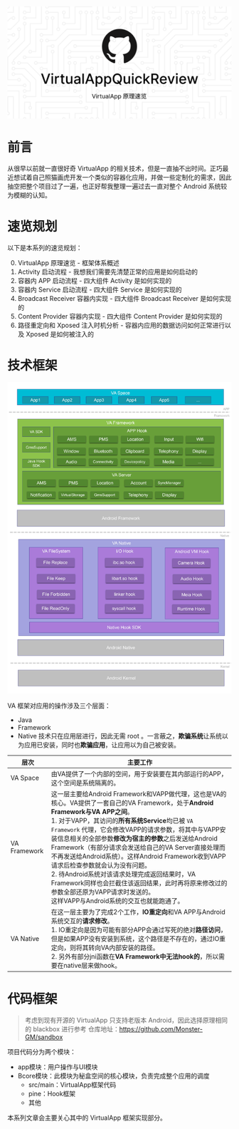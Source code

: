 
![](./img/框架体系/VirtualAppQuickReview.png)
# 前言

从很早以前就一直很好奇 VirtualApp 的相关技术，但是一直抽不出时间。正巧最近想试着自己照猫画虎开发一个类似的容器化应用，并做一些定制化的需求，因此抽空把整个项目过了一遍，也正好帮我整理一遍过去一直对整个 Android 系统较为模糊的认知。
# 速览规划

以下是本系列的速览规划：

0. VirtualApp 原理速览 - 框架体系概述
1. Activity 启动流程 - 我想我们需要先清楚正常的应用是如何启动的
2. 容器内 APP 启动流程 - 四大组件 Activity 是如何实现的
3. 容器内 Service 启动流程 - 四大组件 Service 是如何实现的
4. Broadcast Receiver 容器内实现 - 四大组件 Broadcast Receiver 是如何实现的
5. Content Provider 容器内实现 - 四大组件 Content Provider 是如何实现的
6. 路径重定向和 Xposed 注入时机分析 - 容器内应用的数据访问如何正常进行以及 Xposed 是如何被注入的

# 技术框架
 
![](./img/框架体系/vafram.png)

VA 框架对应用的操作涉及三个层面：
- Java 
- Framework
- Native
技术只在应用层进行，因此无需 root 。一言蔽之，**欺骗系统**让系统以为应用已安装，同时也**欺骗应用**，让应用以为自己被安装。

| 层次           | 主要工作                                                                                                                                                                                                                                                                                                                                                                                                                                    |
| ------------ | --------------------------------------------------------------------------------------------------------------------------------------------------------------------------------------------------------------------------------------------------------------------------------------------------------------------------------------------------------------------------------------------------------------------------------------- |
| VA Space     | 由VA提供了一个内部的空间，用于安装要在其内部运行的APP，这个空间是系统隔离的。                                                                                                                                                                                                                                                                                                                                                                                               |
| VA Framework | 这一层主要给Android Framework和VAPP做代理，这也是VA的核心。VA提供了一套自己的VA Framework，处于**Android Framework与VA APP之间**。  <br>1. 对于VAPP，其访问的**所有系统Service**均已被 `VA Framework` 代理，它会修改VAPP的请求参数，将其中与VAPP安装信息相关的全部参数**修改为宿主的参数**之后发送给Android Framework（有部分请求会发送给自己的VA Server直接处理而不再发送给Android系统）。这样Android Framework收到VAPP请求后检查参数就会认为没有问题。  <br>2. 待Android系统对该请求处理完成返回结果时，VA Framework同样也会拦截住该返回结果，此时再将原来修改过的参数全部还原为VAPP请求时发送的。  <br>这样VAPP与Android系统的交互也就能跑通了。 |
| VA Native    | 在这一层主要为了完成2个工作，**IO重定向**和VA APP与Android系统交互的**请求修改**。  <br>1. IO重定向是因为可能有部分APP会通过写死的绝对**路径访问**，但是如果APP没有安装到系统，这个路径是不存在的，通过IO重定向，则将其转向VA内部安装的路径。  <br>2. 另外有部分jni函数在**VA Framework中无法hook的**，所以需要在native层来做hook。                                                                                                                                                                                                                         |
# 代码框架

> 考虑到现有开源的 VirtualApp 只支持老版本 Android，因此选择原理相同的 blackbox 进行参考
> 仓库地址：https://github.com/Monster-GM/sandbox

项目代码分为两个模块：
- app模块：用户操作与UI模块
- Bcore模块：此模块为秘盒空间的核心模块，负责完成整个应用的调度
	- src/main：VirtualApp框架代码
	- pine：Hook框架
	- 其他

本系列文章会主要关心其中的 VirtualApp 框架实现部分。
